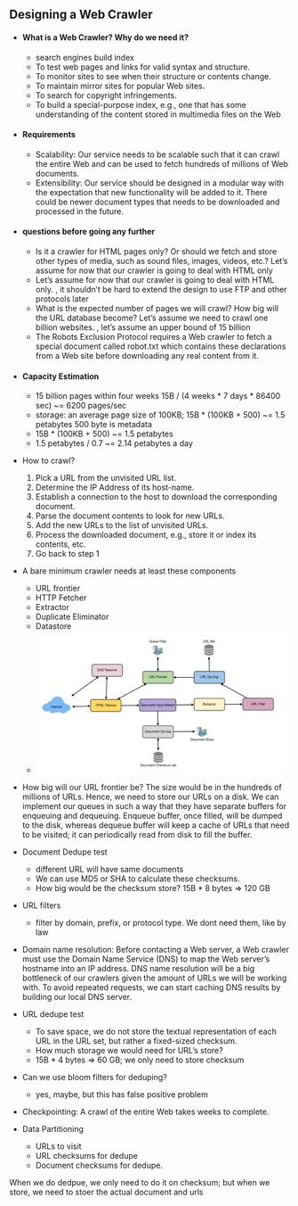## Designing a Web Crawler
- #### What is a Web Crawler? Why do we need it?
  - search engines build index
  - To test web pages and links for valid syntax and structure.
  - To monitor sites to see when their structure or contents change.
  - To maintain mirror sites for popular Web sites.
  - To search for copyright infringements.
  - To build a special-purpose index, e.g., one that has some understanding of the content stored in multimedia files on the Web
- ####  Requirements
  - Scalability: Our service needs to be scalable such that it can crawl the entire Web and can be used to fetch hundreds of millions of Web documents.
  - Extensibility: Our service should be designed in a modular way with the expectation that new functionality will be added to it. There could be newer document types that needs to be downloaded and processed in the future.

- #### questions before going any further
  - Is it a crawler for HTML pages only? Or should we fetch and store other types of media, such as sound files, images, videos, etc.? Let’s assume for now that our crawler is going to deal with HTML only
  - Let’s assume for now that our crawler is going to deal with HTML only. , it shouldn’t be hard to extend the design to use FTP and other protocols later
  - What is the expected number of pages we will crawl? How big will the URL database become? Let’s assume we need to crawl one billion websites. , let’s assume an upper bound of 15 billion
  - The Robots Exclusion Protocol requires a Web crawler to fetch a special document called robot.txt which contains these declarations from a Web site before downloading any real content from it.
- #### Capacity Estimation
  - 15 billion pages within four weeks 15B / (4 weeks * 7 days * 86400 sec) ~= 6200 pages/sec
  - storage:  an average page size of 100KB; 15B * (100KB + 500) ~= 1.5 petabytes 500 byte is metadata
  - 15B * (100KB + 500) ~= 1.5 petabytes
  - 1.5 petabytes / 0.7 ~= 2.14 petabytes a day
- How to crawl?
  1. Pick a URL from the unvisited URL list.
  2. Determine the IP Address of its host-name.
  3. Establish a connection to the host to download the corresponding document.
  4. Parse the document contents to look for new URLs.
  5. Add the new URLs to the list of unvisited URLs.
  6. Process the downloaded document, e.g., store it or index its contents, etc.
  7. Go back to step 1
- A bare minimum crawler needs at least these components
  - URL frontier
  - HTTP Fetcher
  - Extractor
  - Duplicate Eliminator
  - Datastore
  - ![Image](./images/ch12-5.png)
- How big will our URL frontier be? The size would be in the hundreds of millions of URLs. Hence, we need to store our URLs on a disk. We can implement our queues in such a way that they have separate buffers for enqueuing and dequeuing. Enqueue buffer, once filled, will be dumped to the disk, whereas dequeue buffer will keep a cache of URLs that need to be visited; it can periodically read from disk to fill the buffer.
- Document Dedupe test
  - different URL will have same documents
  - We can use MD5 or SHA to calculate these checksums.
  - How big would be the checksum store? 15B * 8 bytes => 120 GB
- URL filters
  - filter by domain, prefix, or protocol type. We dont need them, like by law
- Domain name resolution: Before contacting a Web server, a Web crawler must use the Domain Name Service (DNS) to map the Web server’s hostname into an IP address. DNS name resolution will be a big bottleneck of our crawlers given the amount of URLs we will be working with. To avoid repeated requests, we can start caching DNS results by building our local DNS server.
- URL dedupe test
  - To save space, we do not store the textual representation of each URL in the URL set, but rather a fixed-sized checksum.
  - How much storage we would need for URL’s store?
  - 15B * 4 bytes => 60 GB; we only need to store checksum
- Can we use bloom filters for deduping? 
  - yes, maybe, but this has false positive problem
- Checkpointing: A crawl of the entire Web takes weeks to complete.
- Data Partitioning
  - URLs to visit
  - URL checksums for dedupe
  - Document checksums for dedupe.

When we do dedpue, we only need to do it on checksum; but when we store, we need to stoer the actual document and urls